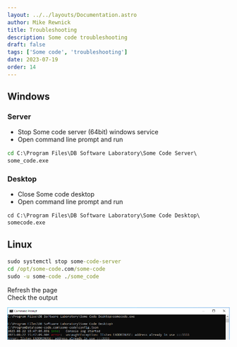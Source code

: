 ```yaml
---
layout: ../../layouts/Documentation.astro
author: Mike Rewnick
title: Troubleshooting
description: Some code troubleshooting
draft: false
tags: ['Some code', 'troubleshooting']
date: 2023-07-19
order: 14
---
```


## Windows

### Server

- Stop Some code server (64bit) windows service
- Open command line prompt and run

```cmd
cd C:\Program Files\DB Software Laboratory\Some Code Server\
some_code.exe
```

### Desktop

- Close Some code desktop
- Open command line prompt and run

```cnd
cd C:\Program Files\DB Software Laboratory\Some Code Desktop\
somecode.exe
```

## Linux

```cmd
sudo systemctl stop some-code-server
cd /opt/some-code.com/some-code
sudo -u some-code ./some_code
```

Refresh the page\
Check the output

![Settings-dialogue](../../assets/troubleshooting.png)
